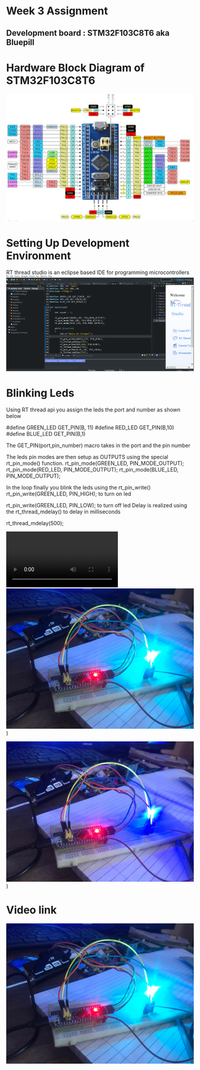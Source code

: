 # Week 3 Assignment


## Development board : STM32F103C8T6 aka Bluepill

# Hardware Block Diagram of STM32F103C8T6

![title](assets/bluepill.PNG)

# Setting Up Development Environment

RT thread studio is an eclipse based IDE for programming microcontrollers 
![title](assets/code.PNG)



# Blinking Leds
Using RT thread api you assign the leds the port and number as shown below 

#define GREEN_LED GET_PIN(B, 11)
#define RED_LED GET_PIN(B,10)
#define BLUE_LED GET_PIN(B,1)

The GET_PIN(port,pin_number) macro takes in the port and the pin number 

The leds pin modes are then setup as OUTPUTS using the special rt_pin_mode() function.
rt_pin_mode(GREEN_LED, PIN_MODE_OUTPUT);
rt_pin_mode(RED_LED, PIN_MODE_OUTPUT);
rt_pin_mode(BLUE_LED, PIN_MODE_OUTPUT);

In the loop finally you blink the leds using the  rt_pin_write()
rt_pin_write(GREEN_LED, PIN_HIGH); to turn on led 

rt_pin_write(GREEN_LED, PIN_LOW); to turn off led 
Delay is realized using the rt_thread_mdelay()  to delay in milliseconds

rt_thread_mdelay(500);

![](assets/leds.mp4)
![title](assets/blink.jpeg))

![title](assets/blink2.jpeg))



# Video link
[![Blinking Leds](./assets/blink.jpeg)](https://youtu.be/eHhJE-OexOc "Hooraay")
